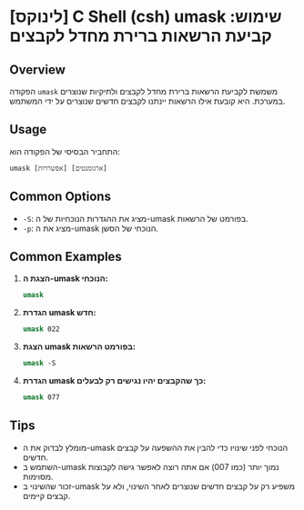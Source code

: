 # [לינוקס] C Shell (csh) umask שימוש: קביעת הרשאות ברירת מחדל לקבצים

## Overview
הפקודה `umask` משמשת לקביעת הרשאות ברירת מחדל לקבצים ולתיקיות שנוצרים במערכת. היא קובעת אילו הרשאות יינתנו לקבצים חדשים שנוצרים על ידי המשתמש.

## Usage
התחביר הבסיסי של הפקודה הוא:

```
umask [אפשרויות] [ארגומנטים]
```

## Common Options
- `-S`: מציג את ההגדרות הנוכחיות של ה-umask בפורמט של הרשאות.
- `-p`: מציג את ה-umask הנוכחי של הסשן.

## Common Examples
1. **הצגת ה-umask הנוכחי:**
   ```csh
   umask
   ```

2. **הגדרת umask חדש:**
   ```csh
   umask 022
   ```

3. **הצגת umask בפורמט הרשאות:**
   ```csh
   umask -S
   ```

4. **הגדרת umask כך שהקבצים יהיו נגישים רק לבעלים:**
   ```csh
   umask 077
   ```

## Tips
- מומלץ לבדוק את ה-umask הנוכחי לפני שינויו כדי להבין את ההשפעה על קבצים חדשים.
- השתמש ב-umask נמוך יותר (כמו 007) אם אתה רוצה לאפשר גישה לקבוצות מסוימות.
- זכור שהשינוי ב-umask משפיע רק על קבצים חדשים שנוצרים לאחר השינוי, ולא על קבצים קיימים.